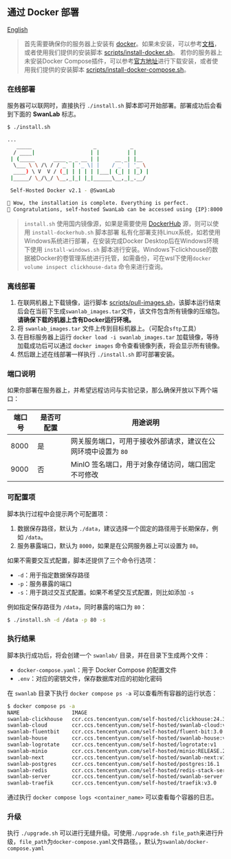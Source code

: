 ## 通过 Docker 部署

[English](./README_EN.md)

> 首先需要确保你的服务器上安装有 [docker](https://docs.docker.com/engine/install/)。如果未安装，可以参考[文档](https://yeasy.gitbook.io/docker_practice/install)，或者使用我们提供的安装脚本 [scripts/install-docker.sh](../scripts/install-docker.sh)。
> 若你的服务器上未安装Docker Compose插件，可以参考[官方地址](https://github.com/docker/compose/)进行下载安装，或者使用我们提供的安装脚本 [scripts/install-docker-compose.sh](../scripts/install-docker-compose.sh)。

### 在线部署

服务器可以联网时，直接执行 `./install.sh` 脚本即可开始部署。部署成功后会看到下面的 **SwanLab** 标志。

```bash
$ ./install.sh

...
   _____                    _           _
  / ____|                  | |         | |
 | (_____      ____ _ _ __ | |     __ _| |__
  \___ \ \ /\ / / _` | '_ \| |    / _` | '_ \
  ____) \ V  V / (_| | | | | |___| (_| | |_) |
 |_____/ \_/\_/ \__,_|_| |_|______\__,_|_.__/

 Self-Hosted Docker v2.1 - @SwanLab

🎉 Wow, the installation is complete. Everything is perfect.
🥰 Congratulations, self-hosted SwanLab can be accessed using {IP}:8000
```

> `install.sh` 使用国内镜像源，如果是需要使用 [DockerHub](https://hub.docker.com/explore) 源，则可以使用 `install-dockerhub.sh` 脚本部署
> 私有化部署支持Linux系统，如若使用Windows系统进行部署，在安装完成Docker Desktop后在Windows环境下使用 `install-windows.sh` 脚本进行安装。Windows下clickhouse的数据被Docker的卷管理系统进行托管，如需备份，可在wsl下使用`docker volume inspect clickhouse-data` 命令来进行查询。

### 离线部署

1. 在联网机器上下载镜像，运行脚本 [scripts/pull-images.sh](../scripts/pull-images.sh)，该脚本运行结束后会在当前下生成`swanlab_images.tar`文件，该文件包含所有镜像的压缩包。**请确保下载的机器上含有Docker运行环境。**
2. 将 `swanlab_images.tar` 文件上传到目标机器上。（可配合`sftp`工具）
3. 在目标服务器上运行 `docker load -i swanlab_images.tar` 加载镜像，等待加载成功后可以通过 `docker images` 命令查看镜像列表，将会显示所有镜像。
4. 然后跟上述在线部署一样执行 `./install.sh` 即可部署安装。

### 端口说明

如果你部署在服务器上，并希望远程访问与实验记录，那么确保开放以下两个端口：

| 端口号 | 是否可配置 | 用途说明                                                      |
| ------ | ---------- | ------------------------------------------------------------- |
| 8000   | 是         | 网关服务端口，可用于接收外部请求，建议在公网环境中设置为 `80` |
| 9000   | 否         | MinIO 签名端口，用于对象存储访问，端口固定不可修改            |

### 可配置项

脚本执行过程中会提示两个可配置项：

1. 数据保存路径，默认为 `./data`，建议选择一个固定的路径用于长期保存，例如 `/data`。
2. 服务暴露端口，默认为 `8000`，如果是在公网服务器上可以设置为 `80`。

如果不需要交互式配置，脚本还提供了三个命令行选项：

- `-d`：用于指定数据保存路径
- `-p`：服务暴露的端口
- `-s`：用于跳过交互式配置。如果不希望交互式配置，则比如添加 `-s`

例如指定保存路径为 `/data`，同时暴露的端口为 `80`：

```bash
$ ./install.sh -d /data -p 80 -s
```

### 执行结果

脚本执行成功后，将会创建一个 `swanlab/` 目录，并在目录下生成两个文件：

- `docker-compose.yaml`：用于 Docker Compose 的配置文件
- `.env`：对应的密钥文件，保存数据库对应的初始化密码

在 `swanlab` 目录下执行 `docker compose ps -a` 可以查看所有容器的运行状态：

```bash
$ docker compose ps -a                                                                                                                                                                (base)
NAME                 IMAGE                                                                   COMMAND                  SERVICE          CREATED          STATUS                    PORTS
swanlab-clickhouse   ccr.ccs.tencentyun.com/self-hosted/clickhouse:24.3                      "/entrypoint.sh"         clickhouse       22 minutes ago   Up 22 minutes (healthy)   8123/tcp, 9000/tcp, 9009/tcp
swanlab-cloud        ccr.ccs.tencentyun.com/self-hosted/swanlab-cloud:v1                     "/docker-entrypoint.…"   swanlab-cloud    22 minutes ago   Up 21 minutes             80/tcp
swanlab-fluentbit    ccr.ccs.tencentyun.com/self-hosted/fluent-bit:3.0                       "/fluent-bit/bin/flu…"   fluent-bit       22 minutes ago   Up 22 minutes             2020/tcp
swanlab-house        ccr.ccs.tencentyun.com/self-hosted/swanlab-house:v1                     "./app"                  swanlab-house    22 minutes ago   Up 21 minutes (healthy)   3000/tcp
swanlab-logrotate    ccr.ccs.tencentyun.com/self-hosted/logrotate:v1                         "/sbin/tini -- /usr/…"   logrotate        22 minutes ago   Up 22 minutes
swanlab-minio        ccr.ccs.tencentyun.com/self-hosted/minio:RELEASE.2025-02-28T09-55-16Z   "/usr/bin/docker-ent…"   minio            22 minutes ago   Up 22 minutes (healthy)   9000/tcp
swanlab-next         ccr.ccs.tencentyun.com/self-hosted/swanlab-next:v1                      "docker-entrypoint.s…"   swanlab-next     22 minutes ago   Up 21 minutes             3000/tcp
swanlab-postgres     ccr.ccs.tencentyun.com/self-hosted/postgres:16.1                        "docker-entrypoint.s…"   postgres         22 minutes ago   Up 22 minutes (healthy)   5432/tcp
swanlab-redis        ccr.ccs.tencentyun.com/self-hosted/redis-stack-server:7.2.0-v15         "/entrypoint.sh"         redis            22 minutes ago   Up 22 minutes (healthy)   6379/tcp
swanlab-server       ccr.ccs.tencentyun.com/self-hosted/swanlab-server:v1                    "docker-entrypoint.s…"   swanlab-server   22 minutes ago   Up 21 minutes (healthy)   3000/tcp
swanlab-traefik      ccr.ccs.tencentyun.com/self-hosted/traefik:v3.0                         "/entrypoint.sh trae…"   traefik          22 minutes ago   Up 22 minutes (healthy)   0.0.0.0:8000->80/tcp, [::]:8000->80/tcp
```

通过执行 `docker compose logs <container_name>` 可以查看每个容器的日志。

### 升级

执行 `./upgrade.sh` 可以进行无缝升级。可使用`./upgrade.sh file_path`来进行升级，`file_path`为`docker-compose.yaml`文件路径。，默认为`swanlab/docker-compose.yaml`
